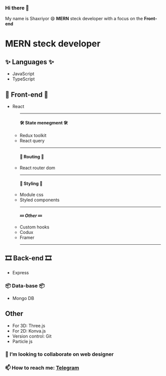 ### Hi there 👋

<p>My name is Shaxriyor 😄 <b>MERN</b> steck developer with a focus on the <b>Front-end</b></p>

<h1> MERN steck developer </h1>

<h2>✨ Languages ✨</h2>
<ul>
  <li>JavaScript</li>
  <li>TypeScript</li>
</ul>

<h2>👀 Front-end 👀</h2>
<ul>
  <li>
    React
    <ul>
      <hr/>
      <h4>🛠 State menegment 🛠</h4>
        <li>Redux toolkit</li>
        <li>React query</li>
      <hr/>
      <h4>📍 Routing 📍</h4>
        <li>React router dom</li>
      <hr/>
      <h4>🌟 Styling 🌟</h4>
        <li>Module css</li>
        <li>Styled components</li>
      <hr/>
      <h4>💤 <em>Other</em> 💤</h4>
        <li>Custom hooks</li>
        <li>Codux</li>
        <li>Framer</li>
      <hr/>
    </ul>
  </li>
</ul>

<h2>🎞 Back-end 🎞</h2>
<ul>
  <li>Express</li>
</ul>
<h3>📦 Data-base 📦</h3>
<ul>
  <li>Mongo DB</li>
</ul>
<h2>Other</h2>
<ul>
  <li>For 3D: Three.js</li>
  <li>For 2D: Konva.js</li>
  <li>Version control: Git</li>
  <li>Particle js</li>
</ul>

<h3>👯 I’m looking to collaborate on web designer</h3>
<h3>📫 How to reach me: <a href="https://t.me/CanSayNO">Telegram</a></h3>

<!--
**Shake0707/Shake0707** is a ✨ _special_ ✨ repository because its `README.md` (this file) appears on your GitHub profile.

Here are some ideas to get you started:

- 🔭 I’m currently working on ...
- 🌱 I’m currently learning ...
- 👯 I’m looking to collaborate on ...
- 🤔 I’m looking for help with ...
- 💬 Ask me about ...
- 📫 How to reach me: ...
- 😄 Pronouns: ...
- ⚡ Fun fact: ...
-->
